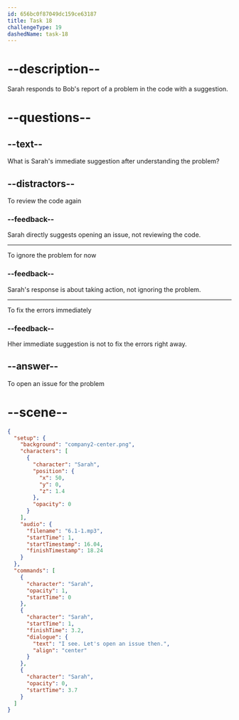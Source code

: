 ```yaml
---
id: 656bc0f87049dc159ce63187
title: Task 18
challengeType: 19
dashedName: task-18
---
```


<!-- (Audio) Sarah: I see. Let's open an issue, then. -->

# --description--

Sarah responds to Bob's report of a problem in the code with a suggestion.

# --questions--

## --text--

What is Sarah's immediate suggestion after understanding the problem?

## --distractors--

To review the code again

### --feedback--

Sarah directly suggests opening an issue, not reviewing the code.

---

To ignore the problem for now

### --feedback--

Sarah's response is about taking action, not ignoring the problem.

---

To fix the errors immediately

### --feedback--

Hher immediate suggestion is not to fix the errors right away.

## --answer--

To open an issue for the problem

# --scene--

```json
{
  "setup": {
    "background": "company2-center.png",
    "characters": [
      {
        "character": "Sarah",
        "position": {
          "x": 50,
          "y": 0,
          "z": 1.4
        },
        "opacity": 0
      }
    ],
    "audio": {
      "filename": "6.1-1.mp3",
      "startTime": 1,
      "startTimestamp": 16.04,
      "finishTimestamp": 18.24
    }
  },
  "commands": [
    {
      "character": "Sarah",
      "opacity": 1,
      "startTime": 0
    },
    {
      "character": "Sarah",
      "startTime": 1,
      "finishTime": 3.2,
      "dialogue": {
        "text": "I see. Let's open an issue then.",
        "align": "center"
      }
    },
    {
      "character": "Sarah",
      "opacity": 0,
      "startTime": 3.7
    }
  ]
}
```

